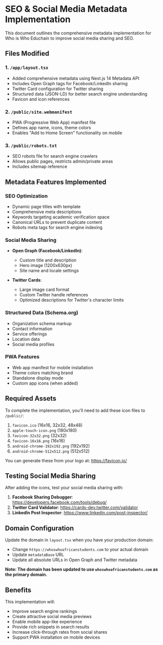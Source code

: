 # SEO & Social Media Metadata Implementation

This document outlines the comprehensive metadata implementation for Who is Who Educhain to improve social media sharing and SEO.

## Files Modified

### 1. `/app/layout.tsx`
- Added comprehensive metadata using Next.js 14 Metadata API
- Includes Open Graph tags for Facebook/LinkedIn sharing
- Twitter Card configuration for Twitter sharing
- Structured data (JSON-LD) for better search engine understanding
- Favicon and icon references

### 2. `/public/site.webmanifest`
- PWA (Progressive Web App) manifest file
- Defines app name, icons, theme colors
- Enables "Add to Home Screen" functionality on mobile

### 3. `/public/robots.txt`
- SEO robots file for search engine crawlers
- Allows public pages, restricts admin/private areas
- Includes sitemap reference

## Metadata Features Implemented

### SEO Optimization
- Dynamic page titles with template
- Comprehensive meta descriptions
- Keywords targeting academic verification space
- Canonical URLs to prevent duplicate content
- Robots meta tags for search engine indexing

### Social Media Sharing
- **Open Graph (Facebook/LinkedIn)**:
  - Custom title and description
  - Hero image (1200x630px)
  - Site name and locale settings
  
- **Twitter Cards**:
  - Large image card format
  - Custom Twitter handle references
  - Optimized descriptions for Twitter's character limits

### Structured Data (Schema.org)
- Organization schema markup
- Contact information
- Service offerings
- Location data
- Social media profiles

### PWA Features
- Web app manifest for mobile installation
- Theme colors matching brand
- Standalone display mode
- Custom app icons (when added)

## Required Assets

To complete the implementation, you'll need to add these icon files to `/public/`:

1. `favicon.ico` (16x16, 32x32, 48x48)
2. `apple-touch-icon.png` (180x180)
3. `favicon-32x32.png` (32x32)
4. `favicon-16x16.png` (16x16)
5. `android-chrome-192x192.png` (192x192)
6. `android-chrome-512x512.png` (512x512)

You can generate these from your logo at: https://favicon.io/

## Testing Social Media Sharing

After adding the icons, test your social media sharing with:

1. **Facebook Sharing Debugger**: https://developers.facebook.com/tools/debug/
2. **Twitter Card Validator**: https://cards-dev.twitter.com/validator
3. **LinkedIn Post Inspector**: https://www.linkedin.com/post-inspector/

## Domain Configuration

Update the domain in `layout.tsx` when you have your production domain:
- Change `https://whoswhoafricanstudents.com` to your actual domain
- Update `metadataBase` URL
- Update all absolute URLs in Open Graph and Twitter metadata

**Note: The domain has been updated to use `whoswhoafricanstudents.com` as the primary domain.**

## Benefits

This implementation will:
- Improve search engine rankings
- Create attractive social media previews
- Enable mobile app-like experience
- Provide rich snippets in search results
- Increase click-through rates from social shares
- Support PWA installation on mobile devices
